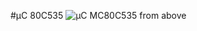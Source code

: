 #µC 80C535
![µC MC80C535 from above](github.com/Drake81/MC80C535/blob/master/doc/Pictures/Compuboard-oben.jpg)
